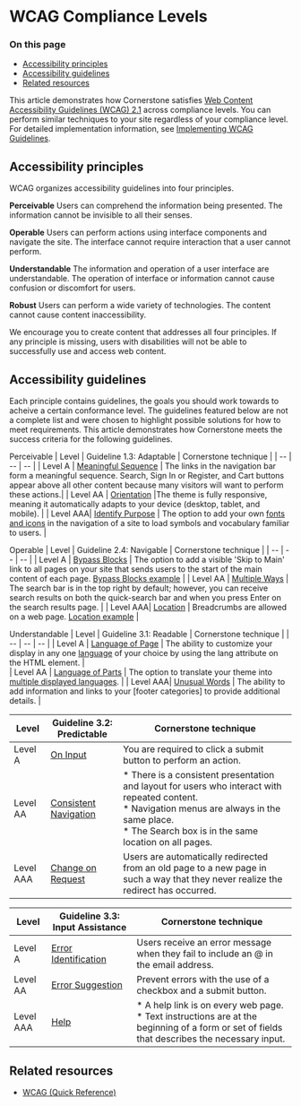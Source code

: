 # WCAG Compliance Levels
<div class="otp" id="no-index">

### On this page
- [Accessibility principles](#accessibility-principles)
- [Accessibility guidelines](#accessibility-guidelines)
- [Related resources](#related-resources)
</div>

This article demonstrates how Cornerstone satisfies [Web Content Accessibility Guidelines (WCAG) 2.1](https://www.w3.org/TR/WCAG21/#guidelines) across compliance levels. You can perform similar techniques to your site regardless of your compliance level. For detailed implementation information, see [Implementing WCAG Guidelines]().

## Accessibility principles
WCAG organizes accessibility guidelines into four principles.

**Perceivable** Users can comprehend the information being presented. 
The information cannot be invisible to all their senses.

**Operable** Users can perform actions using interface components and navigate the site.
The interface cannot require interaction that a user cannot perform.

**Understandable** The information and operation of a user interface are understandable.
The operation of interface or information cannot cause confusion or discomfort for users.

**Robust** Users can perform a wide variety of technologies.
The content cannot cause content inaccessibility.

We encourage you to create content that addresses all four principles. If any principle is missing, users with disabilities will not be able to successfully use and access web content. 

## Accessibility guidelines
Each principle contains guidelines, the goals you should work towards to acheive a certain conformance level. 
The guidelines featured below are not a complete list and were chosen to highlight possible solutions for how to meet requirements. This article demonstrates how Cornerstone meets the success criteria for the following guidelines.
 
Perceivable
| Level    | Guideline 1.3: Adaptable                                                   | Cornerstone technique |
| --       | --                                                                         | --                    | 
| Level A  | [Meaningful Sequence](https://www.w3.org/TR/WCAG21/#meaningful-sequence)   | The links in the navigation bar form a meaningful sequence. Search, Sign In or Register, and Cart buttons appear above all other content because many visitors will want to perform these actions.|
| Level AA | [Orientation](https://www.w3.org/TR/WCAG21/#orientation)                   |The theme is fully responsive, meaning it automatically adapts to your device (desktop, tablet, and mobile).                                              |
| Level AAA| [Identify Purpose](https://www.w3.org/TR/WCAG21/#identify-purpose)         | The option to add your own [fonts and icons](https://developer.bigcommerce.com/stencil-docs/storefront-customization/using-custom-fonts-and-icons) in the navigation of a site to load symbols and vocabulary familiar to users.  |

Operable
| Level    | Guideline 2.4: Navigable                                                   | Cornerstone technique |
| --       | --                                                                         | --                    | 
| Level A  | [Bypass Blocks](https://www.w3.org/TR/WCAG21/#bypass-blocks)               | The option to add a visible 'Skip to Main' link to all pages on your site that sends users to the start of the main content of each page. [Bypass Blocks example]()    |
| Level AA | [Multiple Ways](https://www.w3.org/TR/WCAG21/#multiple-ways)               | The search bar is in the top right by default; however, you can receive search results on both the quick-search bar and when you press Enter on the search results page.                |
| Level AAA| [Location](https://www.w3.org/TR/WCAG21/#location)                         | Breadcrumbs are allowed on a web page. [Location example]()                                                                                                      |

Understandable
| Level    | Guideline 3.1: Readable                                                    | Cornerstone technique |
| --       | --                                                                         | --                    | 
| Level A  | [Language of Page](https://www.w3.org/TR/WCAG21/#language-of-page)         | The ability to customize your display in any one [language](https://developer.bigcommerce.com/stencil-docs/localization/localization-tutorial) of your choice by using the lang attribute on the HTML element.                                                    |                                                 
| Level AA | [Language of Parts](https://www.w3.org/TR/WCAG21/#language-of-parts)       | The option to translate your theme into [multiple displayed languages](https://developer.bigcommerce.com/stencil-docs/localization/multi-language-checkout).                |
| Level AAA| [Unusual Words](https://www.w3.org/TR/WCAG21/#unusual-words)               | The ability to add information and links to your [footer categories] to provide additional details.                                                                           |


| Level    | Guideline 3.2: Predictable                                                  | Cornerstone technique |
| --       | --                                                                          | --                    | 
| Level A  | [On Input](https://www.w3.org/TR/WCAG21/#on-input)                          | You are required to click a submit button to perform an action.                                                                                                          |
| Level AA | [Consistent Navigation](https://www.w3.org/TR/WCAG21/#consistent-navigation)|* There is a consistent presentation and layout for users who interact with repeated content. <br>* Navigation menus are always in the same place.</br> * The Search box is in the same location on all pages. |         
| Level AAA| [Change on Request](https://www.w3.org/TR/WCAG21/#change-on-request)        | Users are automatically redirected from an old page to a new page in such a way that they never realize the redirect has occurred.                                            |


| Level    | Guideline 3.3: Input Assistance                                            | Cornerstone technique |
| --       | --                                                                         | --                    | 
| Level A  | [Error Identification](https://www.w3.org/TR/WCAG21/#error-identification) | Users receive an error message when they fail to include an @ in the email address.                                                                                                        |
| Level AA | [Error Suggestion](https://www.w3.org/TR/WCAG21/#error-suggestion)         | Prevent errors with the use of a checkbox and a submit button. |     
| Level AAA| [Help](https://www.w3.org/TR/WCAG21/#help)                                 | * A help link is on every web page. <br>* Text instructions are at the beginning of a form or set of fields that describes the necessary input.</br> |


## Related resources
* [WCAG (Quick Reference)](https://www.w3.org/WAI/WCAG21/quickref/) 
